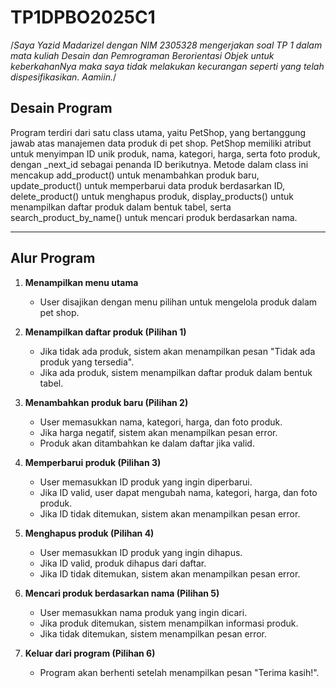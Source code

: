# TP1DPBO2025C1

/*Saya Yazid Madarizel dengan NIM 2305328 mengerjakan
 soal TP 1 dalam mata kuliah Desain dan Pemrograman Berorientasi Objek
untuk keberkahanNya maka saya tidak melakukan kecurangan seperti yang telah dispesifikasikan. Aamiin.*/

## **Desain Program**  
Program terdiri dari satu class utama, yaitu PetShop, yang bertanggung jawab atas manajemen data produk di pet shop. PetShop memiliki atribut untuk menyimpan ID unik produk, nama, kategori, harga, serta foto produk, dengan _next_id sebagai penanda ID berikutnya. Metode dalam class ini mencakup add_product() untuk menambahkan produk baru, update_product() untuk memperbarui data produk berdasarkan ID, delete_product() untuk menghapus produk, display_products() untuk menampilkan daftar produk dalam bentuk tabel, serta search_product_by_name() untuk mencari produk berdasarkan nama.  

---

## **Alur Program**  
1. **Menampilkan menu utama**  
   - User disajikan dengan menu pilihan untuk mengelola produk dalam pet shop.  

2. **Menampilkan daftar produk (Pilihan 1)**  
   - Jika tidak ada produk, sistem akan menampilkan pesan "Tidak ada produk yang tersedia".  
   - Jika ada produk, sistem menampilkan daftar produk dalam bentuk tabel.  

3. **Menambahkan produk baru (Pilihan 2)**  
   - User memasukkan nama, kategori, harga, dan foto produk.  
   - Jika harga negatif, sistem akan menampilkan pesan error.  
   - Produk akan ditambahkan ke dalam daftar jika valid.  

4. **Memperbarui produk (Pilihan 3)**  
   - User memasukkan ID produk yang ingin diperbarui.  
   - Jika ID valid, user dapat mengubah nama, kategori, harga, dan foto produk.  
   - Jika ID tidak ditemukan, sistem akan menampilkan pesan error.  

5. **Menghapus produk (Pilihan 4)**  
   - User memasukkan ID produk yang ingin dihapus.  
   - Jika ID valid, produk dihapus dari daftar.  
   - Jika ID tidak ditemukan, sistem akan menampilkan pesan error.  

6. **Mencari produk berdasarkan nama (Pilihan 5)**  
   - User memasukkan nama produk yang ingin dicari.  
   - Jika produk ditemukan, sistem menampilkan informasi produk.  
   - Jika tidak ditemukan, sistem menampilkan pesan error.  

7. **Keluar dari program (Pilihan 6)**  
   - Program akan berhenti setelah menampilkan pesan "Terima kasih!".  
